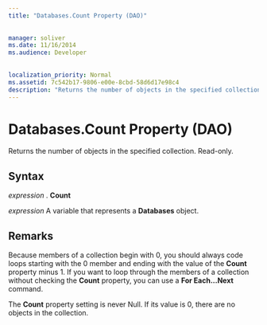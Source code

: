 ```yaml
---
title: "Databases.Count Property (DAO)"
  
  
manager: soliver
ms.date: 11/16/2014
ms.audience: Developer
 
  
localization_priority: Normal
ms.assetid: 7c542b17-9806-e00e-8cbd-58d6d17e98c4
description: "Returns the number of objects in the specified collection. Read-only."
---
```


# Databases.Count Property (DAO)

Returns the number of objects in the specified collection. Read-only.
  
## Syntax

 *expression*  . **Count**
  
 *expression*  A variable that represents a **Databases** object. 
  
## Remarks

Because members of a collection begin with 0, you should always code loops starting with the 0 member and ending with the value of the **Count** property minus 1. If you want to loop through the members of a collection without checking the **Count** property, you can use a **For Each...Next** command. 
  
The **Count** property setting is never Null. If its value is 0, there are no objects in the collection. 
  

